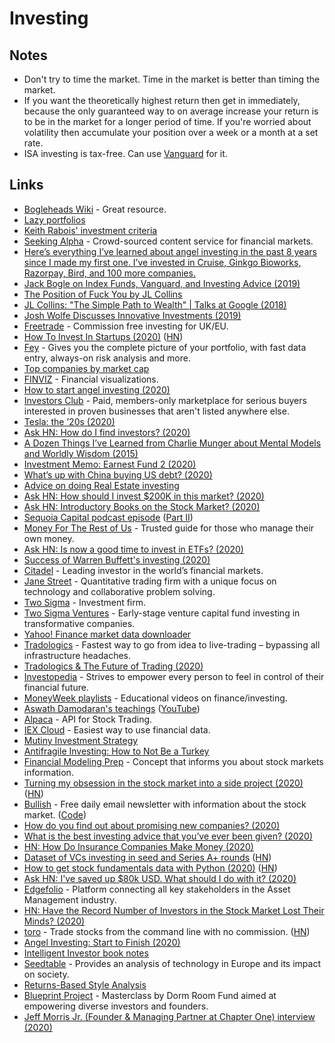 # Investing

## Notes

- Don't try to time the market. Time in the market is better than timing the market.
- If you want the theoretically highest return then get in immediately, because the only guaranteed way to on average increase your return is to be in the market for a longer period of time. If you're worried about volatility then accumulate your position over a week or a month at a set rate.
- ISA investing is tax-free. Can use [Vanguard](https://www.vanguardinvestor.co.uk/investing-explained/stocks-shares-isa) for it.

## Links

- [Bogleheads Wiki](https://www.bogleheads.org/wiki/Main_Page) - Great resource.
- [Lazy portfolios](https://www.bogleheads.org/wiki/Lazy_portfolios)
- [Keith Rabois' investment criteria](https://twitter.com/rabois/status/934099022603747329)
- [Seeking Alpha](https://seekingalpha.com/) - Crowd-sourced content service for financial markets.
- [Here’s everything I’ve learned about angel investing in the past 8 years since I made my first one. I’ve invested in Cruise, Ginkgo Bioworks, Razorpay, Bird, and 100 more companies.](https://twitter.com/justinkan/status/1136751115632988160)
- [Jack Bogle on Index Funds, Vanguard, and Investing Advice (2019)](https://www.youtube.com/watch?v=MLgn_kVKjCE)
- [The Position of Fuck You by JL Collins](https://www.youtube.com/watch?v=eikbQPldhPY)
- [JL Collins: "The Simple Path to Wealth" | Talks at Google (2018)](https://www.youtube.com/watch?v=T71ibcZAX3I)
- [Josh Wolfe Discusses Innovative Investments (2019)](https://overcast.fm/+JVs6Yyeqg)
- [Freetrade](https://freetrade.io/) - Commission free investing for UK/EU.
- [How To Invest In Startups (2020)](https://blog.samaltman.com/how-to-invest-in-startups) ([HN](https://news.ycombinator.com/item?id=22035997))
- [Fey](https://www.feyapp.com/) - Gives you the complete picture of your portfolio, with fast data entry, always-on risk analysis and more.
- [Top companies by market cap](https://finviz.com/screener.ashx?o=-marketcap)
- [FINVIZ](https://finviz.com/) - Financial visualizations.
- [How to start angel investing (2020)](https://medium.com/@juliadewahl/how-to-start-angel-investing-8f2eb779e96f)
- [Investors Club](https://investors.club/) - Paid, members-only marketplace for serious buyers interested in proven businesses that aren't listed anywhere else.
- [Tesla: the ’20s (2020)](https://jwmza.com/thoughts/tesla-the-20s/)
- [Ask HN: How do I find investors? (2020)](https://news.ycombinator.com/item?id=22284025)
- [A Dozen Things I’ve Learned from Charlie Munger about Mental Models and Worldly Wisdom (2015)](https://25iq.com/2015/08/22/a-dozen-things-ive-learned-from-charlie-munger-about-mental-models-and-worldly-wisdom/)
- [Investment Memo: Earnest Fund 2 (2020)](https://earnestcapital.com/investment-memo-fund-2/)
- [What’s up with China buying US debt? (2020)](https://www.reddit.com/r/OutOfTheLoop/comments/fj1avn/whats_up_with_china_buying_us_debt/)
- [Advice on doing Real Estate investing](https://www.reddit.com/r/financialindependence/comments/fj33fa/the_best_financial_decision_i_ever_made/fkkqiw3)
- [Ask HN: How should I invest \$200K in this market? (2020)](https://news.ycombinator.com/item?id=22623807)
- [Ask HN: Introductory Books on the Stock Market? (2020)](https://news.ycombinator.com/item?id=22709843)
- [Sequoia Capital podcast episode](https://overcast.fm/+FaxnVsu28) ([Part II](https://overcast.fm/+FaxleB3SE))
- [Money For The Rest of Us](https://moneyfortherestofus.com/) - Trusted guide for those who manage their own money.
- [Ask HN: Is now a good time to invest in ETFs? (2020)](https://news.ycombinator.com/item?id=22723957)
- [Success of Warren Buffett's investing (2020)](https://www.reddit.com/r/investing/comments/frmj8x/warren_buffett/)
- [Citadel](https://www.citadel.com/) - Leading investor in the world’s financial markets.
- [Jane Street](https://www.janestreet.com/) - Quantitative trading firm with a unique focus on technology and collaborative problem solving.
- [Two Sigma](https://www.twosigma.com/) - Investment firm.
- [Two Sigma Ventures](https://twosigmaventures.com/) - Early-stage venture capital fund investing in transformative companies.
- [Yahoo! Finance market data downloader](https://github.com/ranaroussi/yfinance)
- [Tradologics](https://tradologics.com/) - Fastest way to go from idea to live-trading – bypassing all infrastructure headaches.
- [Tradologics & The Future of Trading (2020)](https://aroussi.com/post/tradologics-the-future-of-trading)
- [Investopedia](https://www.investopedia.com/) - Strives to empower every person to feel in control of their financial future.
- [MoneyWeek playlists](https://www.youtube.com/user/MoneyWeekVideos/playlists) - Educational videos on finance/investing.
- [Aswath Damodaran's teachings](http://pages.stern.nyu.edu/~adamodar/) ([YouTube](https://www.youtube.com/channel/UCLvnJL8htRR1T9cbSccaoVw/playlists))
- [Alpaca](https://alpaca.markets/) - API for Stock Trading.
- [IEX Cloud](https://iexcloud.io/) - Easiest way to use financial data.
- [Mutiny Investment Strategy](https://mutinyfund.com/about/)
- [Antifragile Investing: How to Not Be a Turkey](https://taylorpearson.me/antifragile-investing/)
- [Financial Modeling Prep](https://financialmodelingprep.com/) - Concept that informs you about stock markets information.
- [Turning my obsession in the stock market into a side project (2020)](https://eduardosasso.co/blog/turning-my-obsession-in-the-stock-market-into-a-side-project/) ([HN](https://news.ycombinator.com/item?id=22870667))
- [Bullish](https://bullish.email/) - Free daily email newsletter with information about the stock market. ([Code](https://github.com/eduardosasso/bullish))
- [How do you find out about promising new companies? (2020)](https://www.reddit.com/r/investing/comments/g3pgax/how_do_you_find_out_about_promising_new_companies/)
- [What is the best investing advice that you’ve ever been given? (2020)](https://www.reddit.com/r/investing/comments/g8eikm/what_is_the_best_investing_advice_that_youve_ever/)
- [HN: How Do Insurance Companies Make Money (2020)](https://news.ycombinator.com/item?id=23040333)
- [Dataset of VCs investing in seed and Series A+ rounds](https://unicorn-nest.com/dataset/) ([HN](https://news.ycombinator.com/item?id=23018805))
- [How to get stock fundamentals data with Python (2020)](http://theautomatic.net/2020/05/05/how-to-download-fundamentals-data-with-python/) ([HN](https://news.ycombinator.com/item?id=23081595))
- [Ask HN: I've saved up \$80k USD. What should I do with it? (2020)](https://news.ycombinator.com/item?id=23089445)
- [Edgefolio](https://edgefolio.com/) - Platform connecting all key stakeholders in the Asset Management industry.
- [HN: Have the Record Number of Investors in the Stock Market Lost Their Minds? (2020)](https://news.ycombinator.com/item?id=23200830)
- [toro](https://gitlab.com/aenegri/toro) - Trade stocks from the command line with no commission. ([HN](https://news.ycombinator.com/item?id=23209142))
- [Angel Investing: Start to Finish (2020)](https://www.holloway.com/b/angel-investing)
- [Intelligent Investor book notes](https://wiki.harrison.dev/books/intelligent-investor.html)
- [Seedtable](https://www.seedtable.com/) - Provides an analysis of technology in Europe and its impact on society.
- [Returns-Based Style Analysis](https://www.badgerodon.com/rbsa)
- [Blueprint Project](https://blueprint.dormroomfund.com/) - Masterclass by Dorm Room Fund aimed at empowering diverse investors and founders.
- [Jeff Morris Jr. (Founder & Managing Partner at Chapter One) interview (2020)](https://thetakeoff.substack.com/p/jeff-morris-jr-edition-15)
